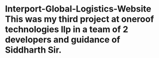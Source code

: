 # Interport-Global-Logistics-Website This was my third project at oneroof technologies llp in a team of 2 developers and guidance of Siddharth Sir.
